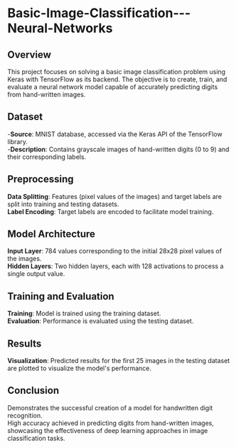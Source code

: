 # Basic-Image-Classification---Neural-Networks
## Overview<br>
This project focuses on solving a basic image classification problem using Keras with TensorFlow as its backend. The objective is to create, train, and evaluate a neural network model capable of accurately predicting digits from hand-written images.<br>

## Dataset<br>
-**Source**: MNIST database, accessed via the Keras API of the TensorFlow library.<br>
-**Description**: Contains grayscale images of hand-written digits (0 to 9) and their corresponding labels.<br>
## Preprocessing<br>
**Data Splitting**: Features (pixel values of the images) and target labels are split into training and testing datasets.<br>
**Label Encoding**: Target labels are encoded to facilitate model training.<br>
## Model Architecture<br>
**Input Layer**: 784 values corresponding to the initial 28x28 pixel values of the images.<br>
**Hidden Layers**: Two hidden layers, each with 128 activations to process a single output value.<br>
## Training and Evaluation<br>
**Training**: Model is trained using the training dataset.<br>
**Evaluation**: Performance is evaluated using the testing dataset.<br>
## Results<br>
**Visualization**: Predicted results for the first 25 images in the testing dataset are plotted to visualize the model's performance.<br>
## Conclusion<br>
Demonstrates the successful creation of a model for handwritten digit recognition.<br>
High accuracy achieved in predicting digits from hand-written images, showcasing the effectiveness of deep learning approaches in image classification tasks.<br>
